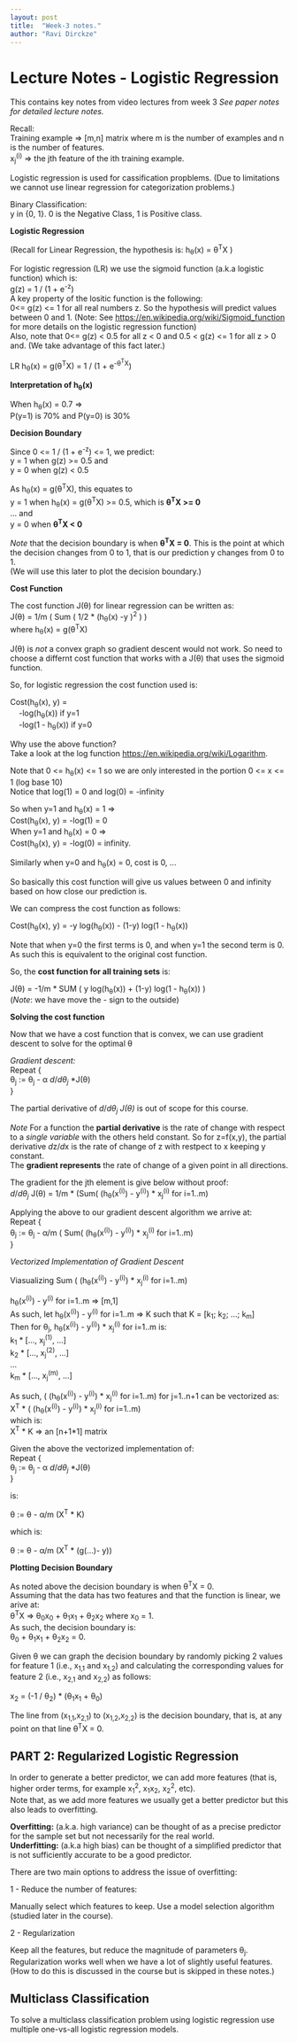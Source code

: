 ```yaml
---
layout: post
title:  "Week-3 notes."
author: "Ravi Dirckze"
---
```


# Lecture Notes - Logistic Regression

This contains key notes from video lectures from week 3 *See paper notes for detailed lecture notes.*

Recall:  
Training example => [m,n] matrix where m is the number of examples and n is the number of features.  
x<sub>j</sub><sup>(i)</sup> => the jth feature of the ith training example. 

Logistic regression is used for cassification propblems. (Due to limitations we cannot use linear regression for categorization problems.)

Binary Classification:   
y in {0, 1}.  0 is the Negative Class, 1 is Positive class.  

**Logistic Regression**  

(Recall for Linear Regression, the hypothesis is: h<sub>&theta;</sub>(x) = &theta;<sup>T</sup>X )

For logistic regression (LR) we use the sigmoid function (a.k.a logistic function) which is:  
g(z) = 1 / (1 + e<sup>-z</sup>)  
A key property of the lositic function is the following:  
0<= g(z) <= 1 for all real numbers z.
So the hypothesis will predict values between 0 and 1.
(Note: See https://en.wikipedia.org/wiki/Sigmoid_function for more details on the logistic regression function)  
Also, note that 0<= g(z) < 0.5 for all z < 0 and 0.5 < g(z) <= 1 for all z > 0 and. (We take advantage of this fact later.)

LR h<sub>&theta;</sub>(x) = g(&theta;<sup>T</sup>X) =  1 / (1 + e<sup>-&theta;<sup>T</sup>X</sup>)  

**Interpretation of h<sub>&theta;</sub>(x)** 

When h<sub>&theta;</sub>(x) = 0.7 =>  
P(y=1) is 70% and P(y=0) is 30%

**Decision Boundary**

Since 0 <= 1 / (1 + e<sup>-z</sup>) <= 1, we predict:  
y = 1 when g(z) >= 0.5 and  
y = 0 when g(z) < 0.5 

As h<sub>&theta;</sub>(x) = g(&theta;<sup>T</sup>X), this equates to  
y = 1 when h<sub>&theta;</sub>(x) = g(&theta;<sup>T</sup>X) >= 0.5, which is **&theta;<sup>T</sup>X >= 0**   
... and  
y = 0 when **&theta;<sup>T</sup>X < 0**  

*Note* that the decision boundary is when **&theta;<sup>T</sup>X = 0**. This is the point at which the decision changes from 0 to 1, that is our prediction y changes from 0 to 1.  
(We will use this later to plot the decision boundary.)

**Cost Function**  

The cost function J(&theta;) for linear regression can be written as:  
J(&theta;) = 1/m ( Sum ( 1/2 * (h<sub>&theta;</sub>(x) -y )<sup>2</sup> ) )  
where h<sub>&theta;</sub>(x) = g(&theta;<sup>T</sup>X)

J(&theta;) is *not* a convex graph so gradient descent would not work. So need to choose a differnt cost function that works with a J(&theta;) that uses the sigmoid function. 

So, for logistic regression the cost function used is:  

Cost(h<sub>&theta;</sub>(x), y) =  
&nbsp;&nbsp;&nbsp; -log(h<sub>&theta;</sub>(x)) if y=1  
&nbsp;&nbsp;&nbsp; -log(1 - h<sub>&theta;</sub>(x)) if y=0

Why use the above function?   
Take a look at the log function https://en.wikipedia.org/wiki/Logarithm.  

Note that 0 <= h<sub>&theta;</sub>(x) <= 1 so we are only interested in the portion 0 <= x <= 1 (log base 10)   
Notice that log(1) = 0 and log(0) = -infinity  

So when y=1 and h<sub>&theta;</sub>(x) = 1 =>   
Cost(h<sub>&theta;</sub>(x), y) = -log(1) = 0  
When y=1 and h<sub>&theta;</sub>(x) = 0 =>   
Cost(h<sub>&theta;</sub>(x), y) = -log(0) = infinity.  

Similarly when y=0 and h<sub>&theta;</sub>(x) = 0, cost is 0, ...

So basically this cost function will give us values between 0 and infinity based on how close our prediction is.  

We can compress the cost function as follows:  

Cost(h<sub>&theta;</sub>(x), y) = -y log(h<sub>&theta;</sub>(x)) - (1-y) log(1 - h<sub>&theta;</sub>(x)) 

Note that when y=0 the first terms is 0, and when y=1 the second term is 0.  As such this is equivalent to the original cost function.

So, the **cost function for all training sets** is:

J(&theta;) = -1/m * SUM ( y log(h<sub>&theta;</sub>(x)) + (1-y) log(1 - h<sub>&theta;</sub>(x)) )  
(*Note*: we have move the - sign to the outside)

**Solving the cost function**

Now that we have a cost function that is convex, we can use gradient descent to solve for the optimal &theta; 

*Gradient descent:*  
Repeat {  
&theta;<sub>j</sub> := &theta;<sub>j</sub> - &alpha; *d*/*d&theta;<sub>j</sub>* *J(&theta;)  
}

The partial derivative of  *d*/*d&theta;<sub>j</sub>* *J(&theta;)*  is out of scope for this course.
  
*Note* For a function the **partial derivative** is the rate of change with respect to a *single variable* with the others held constant. So for z=f(x,y), the partial derivative *d*z/*d*x is the rate of change of z with restpect to x keeping y constant.  
The **gradient represents** the rate of change of a given point in all directions. 

The gradient for the jth element is give below without proof:  
*d*/*d&theta;<sub>j</sub>* J(&theta;) = 1/m * (Sum( (h<sub>&theta;</sub>(x<sup>(i)</sup>) - y<sup>(i)</sup>) *  x<sub>j</sub><sup>(i)</sup> for i=1..m)

Applying the above to our gradient descent algorithm we arrive at:  
Repeat {  
&theta;<sub>j</sub> :=  &theta;<sub>j</sub> - &alpha;/m ( Sum( (h<sub>&theta;</sub>(x<sup>(i)</sup>) - y<sup>(i)</sup>) *  x<sub>j</sub><sup>(i)</sup> for i=1..m)  
}

*Vectorized Implementation of Gradient Descent*

Viasualizing Sum ( (h<sub>&theta;</sub>(x<sup>(i)</sup>) - y<sup>(i)</sup>) * x<sub>j</sub><sup>(i)</sup> for i=1..m)

h<sub>&theta;</sub>(x<sup>(i)</sup>) - y<sup>(i)</sup> for i=1..m => [m,1]  
As such, let h<sub>&theta;</sub>(x<sup>(i)</sup>) - y<sup>(i)</sup> for i=1..m => K such that K = [k<sub>1</sub>; k<sub>2</sub>; ...; k<sub>m</sub>]   
Then for &theta;<sub>j</sub>,  h<sub>&theta;</sub>(x<sup>(i)</sup>) - y<sup>(i)</sup>) *  x<sub>j</sub><sup>(i)</sup> for i=1..m is:  
k<sub>1</sub> * [..., x<sub>j</sub><sup>(1)</sup>, ...]    
k<sub>2</sub> * [..., x<sub>j</sub><sup>(2)</sup>, ...]  
...  
k<sub>m</sub> * [..., x<sub>j</sub><sup>(m)</sup>, ...]  

As such, ( (h<sub>&theta;</sub>(x<sup>(i)</sup>) - y<sup>(i)</sup>) *  x<sub>j</sub><sup>(i)</sup> for i=1..m) for j=1..n+1 can be vectorized as:  
X<sup>T</sup> * ( (h<sub>&theta;</sub>(x<sup>(i)</sup>) - y<sup>(i)</sup>) *  x<sub>j</sub><sup>(i)</sup> for i=1..m)  
which is:  
X<sup>T</sup> * K => an [n+1*1] matrix


Given the above the vectorized implementation of:  
Repeat {  
&theta;<sub>j</sub> := &theta;<sub>j</sub> - &alpha; *d*/*d&theta;<sub>j</sub>* *J(&theta;)  
}

is: 

&theta; := &theta; - &alpha;/m (X<sup>T</sup> * K)  

which is:

&theta; := &theta; - &alpha;/m (X<sup>T</sup> * (g(...)- y))  

**Plotting Decision Boundary**

As noted above the decision boundary is when &theta;<sup>T</sup>X = 0.  
Assuming that the data has two features and that the function is linear, we arive at:  
&theta;<sup>T</sup>X => &theta;<sub>0</sub>x<sub>0</sub> + &theta;<sub>1</sub>x<sub>1</sub> + &theta;<sub>2</sub>x<sub>2</sub> where x<sub>0</sub> = 1.  
As such, the decision boundary is:  
&theta;<sub>0</sub> + &theta;<sub>1</sub>x<sub>1</sub> + &theta;<sub>2</sub>x<sub>2</sub> = 0.

Given &theta; we can graph the decision boundary by randomly picking 2 values for feature 1 (i.e., x<sub>1,1</sub> and x<sub>1,2</sub>) and calculating the corresponding values for feature 2 (i.e., x<sub>2,1</sub> and x<sub>2,2</sub>) as follows:

x<sub>2</sub> = (-1 / &theta;<sub>2</sub>) *  (&theta;<sub>1</sub>x<sub>1</sub> + &theta;<sub>0</sub>)

The line from (x<sub>1,1</sub>,x<sub>2,1</sub>) to (x<sub>1,2</sub>,x<sub>2,2</sub>) is the decision boundary, that is, at any point on that line &theta;<sup>T</sup>X = 0. 

## PART 2: Regularized Logistic Regression

In order to generate a better predictor, we can add more features (that is, higher order terms, for example x<sub>1</sub><sup>2</sup>, x<sub>1</sub>x<sub>2</sub>, x<sub>2</sub><sup>2</sup>, etc).  
Note that, as we add more features we usually get a better predictor but this also leads to overfitting.  

**Overfitting:** (a.k.a. high variance) can be thought of as a precise predictor for the sample set but not necessarily for the real world.  
**Underfitting:** (a.k.a high bias) can be thought of a simplified predictor that is not sufficiently accurate to be a good predictor. 

There are two main options to address the issue of overfitting:

1 - Reduce the number of features:

Manually select which features to keep.
Use a model selection algorithm (studied later in the course).

2 - Regularization

Keep all the features, but reduce the magnitude of parameters &theta;<sub>j</sub>. Regularization works well when we have a lot of slightly useful features. (How to do this is discussed in the course but is skipped in these notes.)

## Multiclass Classification

To solve a multiclass classification problem using logistic regression use multiple one-vs-all logistic regression models.



